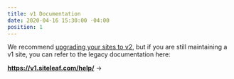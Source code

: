 ```yaml
---
title: v1 Documentation
date: 2020-04-16 15:30:00 -04:00
position: 1
---
```


We recommend [upgrading your sites to v2](/v1/export-v1/), but if you are still maintaining a v1 site, you can refer to the legacy documentation here:

**<https://v1.siteleaf.com/help/>** &rarr;